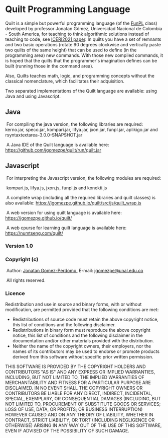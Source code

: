 # Quilt Programming Language
Quilt is a simple but powerful programming language (of the <A HREF="https://github.com/jgomezpe/funpl/">FunPL</A> class) developed by professor Jonatan Gómez, Universidad Nacional de Colombia - South America, for teaching to think algorithmic solutions instead of teaching to code, see  <A HREF="https://www.researchgate.net/publication/356437313_TEACHING_BASIC_LOGIC_AND_ARITHMETIC_OPERATIONS_WITH_A_VIRTUAL_QUILT-SEWING_MACHINE">ICERI2021 paper</A>. In quilts you have a set of remnants and two basic operations (rotate 90 degrees clockwise and vertically paste two quilts of the same height) that can be used to define (in the programming area) new commands. With those new compiled commands, it is hoped that the quilts that the programmer's imagination defines can be built (running those in the command area).

Also, Quilts teaches math, logic, and programming concepts without the classical nomenclature, which facilitates their adquisition.

Two separated implementations of the Quilt language are available: using Java and using Javascript.

##  Java

&nbsp;For compiling the java version, the following libraries are required: kerno.jar, speco.jar, kompari.jar, lifya.jar, jxon.jar, funpl.jar, aplikigo.jar and rsyntaxtextarea-3.0.0-SNAPSHOT.jar

&nbsp;A Java IDE of the Quilt language is available here: <A HREF="https://github.com/jgomezpe/quilt/run/quilt.jar">https://github.com/jgomezpe/quilt/run/quilt.jar</A>

## Javascript

&nbsp;For interpreting the Javascript version, the following modules are required:

&nbsp;kompari.js, lifya.js, jxon.js, funpl.js and konekti.js

&nbsp;A complete wrap (including all the required libraries and quilt classes) is also available: <A HREF="https://jgomezpe.github.io/quilt/src/js/quilt_wrap.js">https://jgomezpe.github.io/quilt/src/js/quilt_wrap.js</A>  

&nbsp;A web version for using quilt language is available here: <A HREF="https://jgomezpe.github.io/quilt/">https://jgomezpe.github.io/quilt/</A>

&nbsp;A web cpurse for learning quilt language is available here: <A HREF="https://numtseng.com/quilt/">https://numtseng.com/quilt/</A>

<h3>Version 1.0</h3>
<h3>Copyright (c)</h3>
&nbsp;Author: <A HREF="https://disi.unal.edu.co/~jgomezpe/"> Jonatan Gomez-Perdomo </A>
&nbsp;E-mail: <A HREF="mailto:jgomezpe@unal.edu.co">jgomezpe@unal.edu.co</A>


&nbsp;All rights reserved.

<h3>Licence</h3>
Redistribution and use in source and binary forms, with or without modification, are permitted provided that the following conditions are met:

<ul>
    <li> Redistributions of source code must retain the above copyright notice,
            this list of conditions and the following disclaimer.</li>
    <li> Redistributions in binary form must reproduce the above copyright notice,
            this list of conditions and the following disclaimer in the documentation
            and/or other materials provided with the distribution.</li>
    <li> Neither the name of the copyright owners, their employers, nor the
            names of its contributors may be used to endorse or promote products
            derived from this software without specific prior written permission.</li>
</ul>

THIS SOFTWARE IS PROVIDED BY THE COPYRIGHT HOLDERS AND CONTRIBUTORS "AS IS"
        AND ANY EXPRESS OR IMPLIED WARRANTIES, INCLUDING, BUT NOT LIMITED TO, THE
        IMPLIED WARRANTIES OF MERCHANTABILITY AND FITNESS FOR A PARTICULAR PURPOSE ARE
        DISCLAIMED.  IN NO EVENT SHALL THE COPYRIGHT OWNERS OR CONTRIBUTORS BE
        LIABLE FOR ANY DIRECT, INDIRECT, INCIDENTAL, SPECIAL, EXEMPLARY, OR
        CONSEQUENTIAL DAMAGES (INCLUDING, BUT NOT LIMITED TO, PROCUREMENT OF
        SUBSTITUTE GOODS OR SERVICES; LOSS OF USE, DATA, OR PROFITS; OR BUSINESS INTERRUPTION)
        HOWEVER CAUSED AND ON ANY THEORY OF LIABILITY, WHETHER IN CONTRACT, STRICT LIABILITY,
        OR TORT (INCLUDING NEGLIGENCE OR OTHERWISE) ARISING IN ANY WAY OUT OF THE USE OF 
        THIS SOFTWARE, EVEN IF ADVISED OF THE POSSIBILITY OF SUCH DAMAGE.
